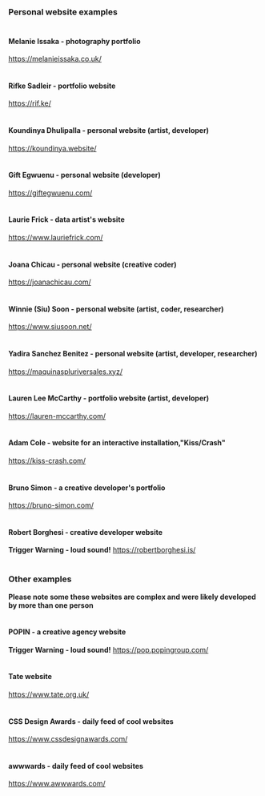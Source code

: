 ### Personal website examples <br><br>

#### Melanie Issaka - photography portfolio
https://melanieissaka.co.uk/ <br><br>

#### Rifke Sadleir - portfolio website
https://rif.ke/ <br><br>

#### Koundinya Dhulipalla - personal website (artist, developer)
https://koundinya.website/ <br><br>

#### Gift Egwuenu - personal website (developer)
https://giftegwuenu.com/ <br><br>

#### Laurie Frick - data artist's website
https://www.lauriefrick.com/ <br><br>

#### Joana Chicau - personal website (creative coder)
https://joanachicau.com/<br><br>

#### Winnie (Siu) Soon - personal website (artist, coder, researcher)
https://www.siusoon.net/<br><br>

#### Yadira Sanchez Benitez - personal website (artist, developer, researcher)
https://maquinaspluriversales.xyz/<br><br>

#### Lauren Lee McCarthy - portfolio website (artist, developer)
https://lauren-mccarthy.com/<br><br>

#### Adam Cole - website for an interactive installation,"Kiss/Crash"
https://kiss-crash.com/ <br><br>

#### Bruno Simon - a creative developer's portfolio
https://bruno-simon.com/ <br><br>

#### Robert Borghesi - creative developer website

**Trigger Warning - loud sound!**
https://robertborghesi.is/ <br><br>

### Other examples
**Please note some these websites are complex and were likely developed by more than one person**<br><br>

#### POPIN - a creative agency website

**Trigger Warning - loud sound!**
https://pop.popingroup.com/ <br><br>

#### Tate website
https://www.tate.org.uk/ <br><br>


#### CSS Design Awards - daily feed of cool websites
https://www.cssdesignawards.com/ <br><br>


#### awwwards - daily feed of cool websites
https://www.awwwards.com/ <br><br>

